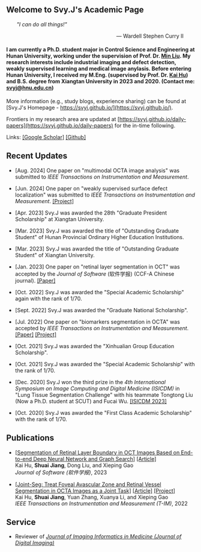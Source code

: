 ## Welcome to Svy.J's Academic Page

&nbsp;&nbsp;&nbsp;&nbsp;&nbsp;&nbsp; *"I can do all things!"* 

<p align="right"> — Wardell Stephen Curry II &nbsp;&nbsp;&nbsp;&nbsp;&nbsp;&nbsp;&nbsp;</p>

#### I am currently a Ph.D. student major in Control Science and Engineering at Hunan University, working under the supervision of Prof. Dr. [Min Liu](http://eeit.hnu.edu.cn/info/1291/5218.htm). My research interests include industrial imaging and defect detection, weakly supervised learning and medical image anylasis. Before entering Hunan University, I received my M.Eng. (supervised by Prof. Dr. [Kai Hu](https://jwxy.xtu.edu.cn/info/1147/2508.htm)) and B.S. degree from Xiangtan University in 2023 and 2020. (Contact me: svyj@hnu.edu.cn)

More information (e.g., study blogs, experience sharing) can be found at [Svy.J's Homepage - https://svyj.github.io/](https://svyj.github.io/).

Frontiers in my research area are updated at [https://svyj.github.io/daily-papers](https://svyj.github.io/daily-papers) for the in-time following.

Links: [[Google Scholar]](https://scholar.google.com/citations?user=9yWuLtsAAAAJ)  [[Github]](https://github.com/SvyJ)  


## Recent Updates
- [Aug. 2024] One paper on "multimodal OCTA image analysis" was submitted to _IEEE Transactions on Instrumentation and Measurement_.

- [Jun. 2024] One paper on "weakly supervised surface defect localization" was submitted to _IEEE Transactions on Instrumentation and Measurement_. [[Project]](https://svyj.github.io/CSS/)

- [Apr. 2023] Svy.J was awarded the 28th "Graduate President Scholarship" at Xiangtan University.

- [Mar. 2023] Svy.J was awarded the title of "Outstanding Graduate Student" of Hunan Provincial Ordinary Higher Education Institutions.
  
- [Mar. 2023] Svy.J was awarded the title of "Outstanding Graduate Student" of Xiangtan University.
  
- [Jan. 2023] One paper on "retinal layer segmentation in OCT" was accepted by the _Journal of Software_ (软件学报) (CCF-A Chinese journal). [[Paper]](https://www.jos.org.cn/jos/article/abstract/6895)
  
- [Oct. 2022] Svy.J was awarded the "Special Academic Scholarship" again with the rank of 1/70.
  
- [Sept. 2022] Svy.J was awarded the "Graduate National Scholarship".
  
- [Jul. 2022] One paper on "biomarkers segmentation in OCTA" was accepted by _IEEE Transactions on Instrumentation and Measurement_. [[Paper]](https://ieeexplore.ieee.org/document/9837090) [[Project]](https://svyj.github.io/Joint-Seg/)
  
- [Oct. 2021] Svy.J was awarded the "Xinhualian Group Education Scholarship".
  
- [Oct. 2021] Svy.J was awarded the "Special Academic Scholarship" with the rank of 1/70.
  
- [Dec. 2020] Svy.J won the third prize in the _4th International Symposium on Image Computing and Digital Medicine (ISICDM)_ in "Lung Tissue Segmentation Challenge" with his teammate Tongtong Liu (Now a Ph.D. student at SCUT) and Fucai Wu. [[ISICDM 2023]](https://svyj.github.io/2022/07/05/017-ISICDM2020)
  
- [Oct. 2020] Svy.J was awarded the "First Class Academic Scholarship" with the rank of 1/70.


## Publications

- [[Segmentation of Retinal Layer Boundary in OCT Images Based on End-to-end Deep Neural Network and Graph Search]](https://www.jos.org.cn/jos/article/abstract/6895) [[Article]](https://www.jos.org.cn/jos/article/abstract/6895)<br>
  Kai Hu, **Shuai Jiang**, Dong Liu, and Xieping Gao<br>
  _Journal of Software (软件学报)_, 2023 

- [[Joint-Seg: Treat Foveal Avascular Zone and Retinal Vessel Segmentation in OCTA Images as a Joint Task]](https://ieeexplore.ieee.org/document/9837090) [[Article]](https://ieeexplore.ieee.org/document/9837090) [[Project]](https://svyj.github.io/Joint-Seg/)<br>
  Kai Hu, **Shuai Jiang**, Yuan Zhang, Xuanya Li, and Xieping Gao<br>
  _IEEE Transactions on Instrumentation and Measurement (T-IM)_, 2022



## Service
- Reviewer of [_Journal of Imaging Informatics in Medicine (Journal of Digital Imaging)_](https://link.springer.com/journal/10278)
